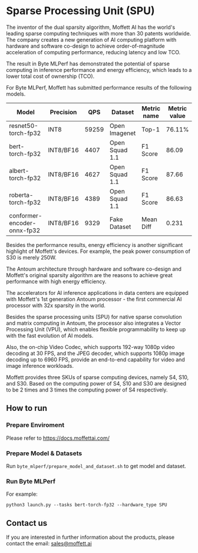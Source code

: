 # Sparse Processing Unit (SPU)

The inventor of the dual sparsity algorithm, Moffett AI has the world's leading sparse computing techniques with more
than 30 patents worldwide. The company creates a new generation of AI computing platform with hardware and software
co-design to achieve order-of-magnitude acceleration of computing performance, reducing latency and low TCO.

The result in Byte MLPerf has demonstrated the potential of sparse computing in inference performance and energy
efficiency, which leads to a lower total cost of ownership (TCO).

For Byte MLPerf, Moffett has submitted performance results of the following models.

| Model                | Precision | QPS     | Dataset        | Metric name | Metric value | 
|----------------------|-----------|---------|----------------|-------------|--------------|
| resnet50-torch-fp32     | INT8      | 59259   | Open Imagenet  | Top-1       | 76.11%      |
| bert-torch-fp32         | INT8/BF16      | 4407 | Open Squad 1.1 | F1 Score    | 86.09     |
| albert-torch-fp32       | INT8/BF16      | 4627 | Open Squad 1.1 | F1 Score    | 87.66      |
| roberta-torch-fp32      | INT8/BF16      | 4389 | Open Squad 1.1 | F1 Score    | 86.63     |
| conformer-encoder-onnx-fp32 | INT8/BF16      | 9329 | Fake Dataset   | Mean Diff   | 0.231      |

Besides the performance results, energy efficiency is another significant highlight of Moffett's devices. For example,
the peak power consumption of S30 is merely
250W.

The Antoum architecture through hardware and software co-design and Moffett's original sparsity algorithm are the
reasons to achieve great performance with high energy efficiency.

The accelerators for AI inference applications in data centers are equipped with Moffett's 1st generation Antoum
processor - the first commercial AI processor with 32x sparsity in the world.

Besides the sparse processing units (SPU) for native sparse convolution and matrix computing in Antoum, the processor
also integrates a Vector Processing Unit (VPU), which enables flexible programmability to keep up with the fast
evolution of AI models.

Also, the on-chip Video Codec, which supports 192-way 1080p video decoding at 30 FPS, and the JPEG decoder, which
supports 1080p image decoding up to 6960 FPS, provide an end-to-end capability for video and image inference workloads.

Moffett provides three SKUs of sparse computing devices, namely S4, S10, and S30. Based on the computing power of S4,
S10 and S30 are designed to be 2 times and 3 times the computing power of S4 respectively.

## How to run

### Prepare Enviroment

Please refer to https://docs.moffettai.com/

### Prepare Model & Datasets

Run `byte_mlperf/prepare_model_and_dataset.sh` to get model and dataset.

### Run Byte MLPerf

For example:

`python3 launch.py --tasks bert-torch-fp32 --hardware_type SPU`

## Contact us

If you are interested in further information about the products, please contact the email: sales@moffett.ai
